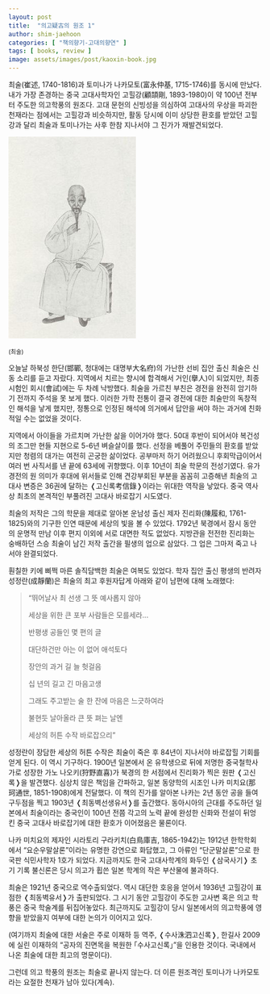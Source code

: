 ```yaml
---
layout: post
title:  "의고疑古의 원조 1"
author: shim-jaehoon
categories: [ "책의향기-고대의향연" ] 
tags: [ books, review ] 
image: assets/images/post/kaoxin-book.jpg
---
```


최술(崔述, 1740-1816)과 토미나가 나카모토(富永仲基, 1715-1746)를 동시에 만났다. 내가 가장 존경하는 중국 고대사학자인 고힐강(顧頡剛, 1893-1980)이 약 100년 전부터 주도한 의고학풍의 원조다. 고대 문헌의 신빙성을 의심하여  고대사의 우상을 파괴한 천재라는 점에서는 고힐강과 비슷하지만, 활동 당시에 이미 상당한 환호를 받았던 고힐강과 달리 최술과 토미나가는 사후 한참 지나서야 그 진가가 재발견되었다.

![](/assets/images/post/cui-shu.jpg)

<small>(최술)</small>

오늘날 하북성 한단(邯鄲, 청대에는 대명부大名府)의 가난한 선비 집안 출신 최술은 신동 소리를 듣고 자랐다. 지역에서 치르는 향시에 합격해서 거인(擧人)이 되었지만, 최종 시험인 회시(會試)에는 두 차례 낙방했다. 최술을 가르친 부친은 경전을 완전히 암기하기 전까지 주석을 못 보게 했다. 이러한 가학 전통이 결국 경전에 대한 최술만의 독창적인 해석을 낳게 했지만,  정통으로 인정된 해석에 의거에서 답안을 써야 하는 과거에 친화적일 수는 없었을 것이다.

지역에서 아이들을 가르치며 가난한 삶을 이어가야 했다. 50대 후반이 되어서야 복건성의 조그만 현들 지현으로 5-6년 벼슬살이를 했다. 선정을 베풀어 주민들의 환호를 받았지만 청렴의 대가는 여전히 곤궁한 삶이었다. 공부마저 하기 어려웠으니 후회막급이어서 여러 번 사직서를 낸 끝에 63세에 귀향했다. 이후 10년이 최술 학문의 전성기였다. 유가 경전의 원 의미가 후대에 위서들로 인해 견강부회된 부분을 꼼꼼히 고증해낸 최술의 고대사 변증은 36권에 달하는 &#10092;고신록考信錄&#10093;이라는 위대한 역작을 낳았다. 중국 역사상 최초의 본격적인 부풀려진 고대사 바로잡기 시도였다.

최술의 저작은 그의 학문을 제대로 알아본 운남성 출신 제자 진리화(陳履和, 1761-1825)와의 기구한 인연 때문에 세상의 빛을 볼 수 있었다. 1792년 북경에서 잠시 동안의 운명적 만남 이후 편지 이외에 서로 대면한 적도 없었다. 지방관을 전전한 진리화는 숭배하던 스승 최술이 남긴 저작 출간을 필생의 업으로 삼았다. 그 업은 그마저 죽고 나서야  완결되었다.

훤칠한 키에 삐쩍 마른 솔직담백한 최술은 여복도 있었다. 학자 집안 출신 평생의 반려자 성정란(成靜蘭)은 최술의 최고 후원자답게 아래와 같이 남편에 대해 노래했다:

> “뛰어날사 최 선생 그 뜻 예사롭지 않아
>
> 세상을 위한 큰 포부 사람들은 모를세라...
>
> 반평생 공들인 몇 편의 글
>
> 대단하건만 아는 이 없어 애석토다
>
> 장안의 과거 길 늘 헛걸음
>
> 십 년의 길고 긴 마음고생
>
> 그래도 주고받는 술 한 잔에 마음은 느긋하여라
>
> 불현듯 날아올라 큰 뜻 펴는 날엔
>
> 세상의 허튼 수작 바로잡으리”

성정란이 장담한 세상의 허튼 수작은 최술이 죽은 후 84년이 지나서야 바로잡힐 기회를 얻게 된다. 이 역시 기구하다. 1900년 일본에서 온 유학생으로 뒤에 저명한 중국철학사가로 성장한 가노 나오키(狩野直喜)가 북경의 한 서점에서 진리화가 찍은 원판 &#10092;고신록&#10093;을 발견했다. 심상치 않은 책임을 간파하고, 일본 동양학의 시조인 나카 미치요(那珂通世, 1851-1908)에게 전달했다. 이 책의 진가를 알아본 나카는 2년 동안 공을 들여 구두점을 찍고 1903년 &#10092;최동벽선생유서&#10093;를 출간했다. 동아시아의 근대를 주도하던 일본에서 최술이라는 중국인이 100년 전쯤 각고의 노력 끝에 완성한 신화와 전설이 뒤엉킨 중국 고대사 바로잡기에 대한 환호가 이어졌음은 물론이다.

나카 미치요의 제자인 시라토리 구라키치(白鳥庫吉, 1865-1942)는 1912년 한학학회에서 “요순우말살론”이라는 유명한 강연으로 화답했고, 그 아류인 “단군말살론”으로 한국판 식민사학자 1호가 되었다. 지금까지도 한국 고대사학계의 화두인 &#10092;삼국사기&#10093; 초기 기록 불신론은 당시 의고가 휩쓴 일본 학계의 작은 부산물에 불과하다.

최술은 1921년 중국으로 역수출되었다. 역시 대단한 호응을 얻어서 1936년 고힐강이 표점한 &#10092;최동벽유서&#10093;가 출판되었다. 그 시기 동안 고힐강이 주도한 고사변 혹은 의고 학풍은 중국 학술계를 뒤집어놓았다. 최근까지도 고힐강이 당시 일본에서의 의고학풍에 영향을 받았을지 여부에 대한 논의가 이어지고 있다.

(여기까지 최술에 대한 서술은 주로 이재하 등 역주, &#10092;수사洙泗고신록&#10093;, 한길사 2009에 실린 이재하의 “공자의 진면목을 복원한 ｢수사고신록｣”을 인용한 것이다. 국내에서 나온 최술에 대한 최고의 명문이다).

그런데 의고 학풍의 원조는 최술로 끝나지 않는다. 더 이른 원조격인 토미나가 나카모토라는 요절한 천재가 남아 있다(계속).
